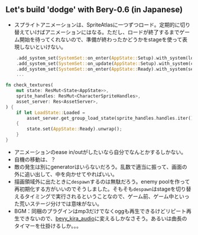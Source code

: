 ## Let's build 'dodge' with Bery-0.6 (in Japanese)

- スプライトアニメーションは、SpriteAtlasに一つずつロード。定期的に切り替えていけばアニメーションにはなる。ただし、ロードが終了するまでゲーム開始を待ってくれないので、準備が終わったかどうかをstageを使って表現しないといけない。

```rust
    .add_system_set(SystemSet::on_enter(AppState::Setup).with_system(load_textures))
    .add_system_set(SystemSet::on_update(AppState::Setup).with_system(check_textures))
    .add_system_set(SystemSet::on_enter(AppState::Ready).with_system(setup_cammera))
    ...

fn check_textures(
    mut state: ResMut<State<AppState>>,
    sprite_handles: ResMut<CharacterSpriteHandles>,
    asset_server: Res<AssetServer>,
) {
    if let LoadState::Loaded =
        asset_server.get_group_load_state(sprite_handles.handles.iter().map(|handle| handle.id))
    {
        state.set(AppState::Ready).unwrap();
    }
}
```

- アニメーションのease in/outがしたいなら自分でなんとかするしかない。
- 自機の移動は、？
- 敵の発生は別にgeneratorはいらないだろう。乱数で適当に振って、画面の外に追い出して、中を向かせてやればいい。
- 描画領域外に出たときに`despawn`するのは無駄だろう。enemy poolを作って再初期化する方がいいのでそうしました。そもそも`despawn`はstageを切り替えるタイミングで実行されるということなので、ゲーム前、ゲーム中といった荒いステージ分けでは意味がない。
- BGM：同梱のプラグインはmp3だけでなくoggも再生できるけどリピート再生できないので、[bevy_kira_audio](https://github.com/NiklasEi/bevy_kira_audio)に変えるしかなさそう。あるいは曲長のタイマーを仕掛けるしか。。。


